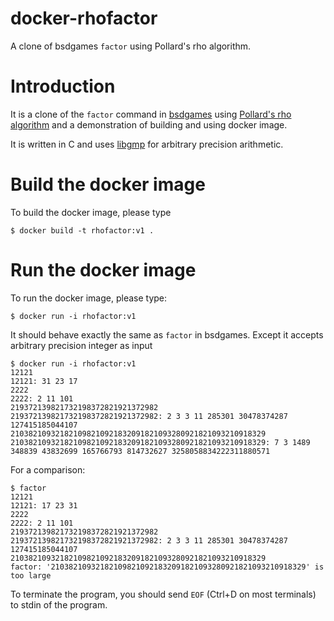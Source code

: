 # docker-rhofactor

A clone of bsdgames `factor` using Pollard's rho algorithm.

# Introduction

It is a clone of the `factor` command in [bsdgames](https://packages.ubuntu.com/bionic/bsdgames) using [Pollard's rho algorithm](https://en.wikipedia.org/wiki/Pollard%27s_rho_algorithm) and a demonstration of building and using docker image.

It is written in C and uses [libgmp](https://gmplib.org/) for arbitrary precision arithmetic.

# Build the docker image

To build the docker image, please type

```
$ docker build -t rhofactor:v1 .
```

# Run the docker image

To run the docker image, please type:

```
$ docker run -i rhofactor:v1
```

It should behave exactly the same as `factor` in bsdgames. Except it accepts arbitrary precision integer as input

```
$ docker run -i rhofactor:v1
12121
12121: 31 23 17 
2222
2222: 2 11 101 
219372139821732198372821921372982
219372139821732198372821921372982: 2 3 3 11 285301 30478374287 127415185044107 
210382109321821098210921832091821093280921821093210918329
210382109321821098210921832091821093280921821093210918329: 7 3 1489 348839 43832699 165766793 814732627 3258058834222311880571 
```

For a comparison:
```
$ factor
12121
12121: 17 23 31
2222
2222: 2 11 101
219372139821732198372821921372982                                 
219372139821732198372821921372982: 2 3 3 11 285301 30478374287 127415185044107
210382109321821098210921832091821093280921821093210918329
factor: '210382109321821098210921832091821093280921821093210918329' is too large
```

To terminate the program, you should send `EOF` (Ctrl+D on most terminals) to stdin of the program.
